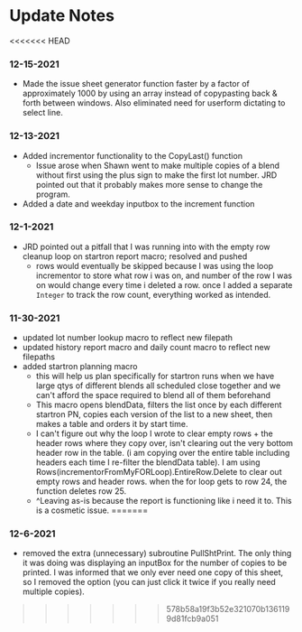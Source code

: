 # Update Notes

<<<<<<< HEAD
### 12-15-2021
 - Made the issue sheet generator function faster by a factor of approximately 1000 by using an array instead of copypasting back & forth between windows. Also eliminated need for userform dictating to select line. 

### 12-13-2021 
 - Added incrementor functionality to the CopyLast() function 
	 - Issue arose when Shawn went to make multiple copies of a blend without first using the plus sign to make the first lot number. JRD pointed out that it probably makes more sense to change the program. 
 - Added a date and weekday inputbox to the increment function

### 12-1-2021
 - JRD pointed out a pitfall that I was running into with the empty row cleanup loop on startron report macro; resolved and pushed
     - rows would eventually be skipped because I was using the loop incrementor to store what row i was on, and number of the row I was on would change every time i deleted a row. once I added a separate `Integer` to track the row count, everything worked as intended. 

### 11-30-2021
 - updated lot number lookup macro to reflect new filepath
 - updated history report macro and daily count macro to reflect new filepaths
 - added startron planning macro
     - this will help us plan specifically for startron runs when we have large qtys of different blends all scheduled close together and we can't afford the space required to blend all of them beforehand 
   	 - This macro opens blendData, filters the list once by each different startron PN, copies each version of the list to a new sheet, then makes a table and orders it by start time.
   	 - I can't figure out why the loop I wrote to clear empty rows + the header rows where they copy over, isn't clearing out the very bottom header row in the table. (i am copying over the entire table including headers each time I re-filter the blendData table). I am using Rows(incrementorFromMyFORLoop).EntireRow.Delete to clear out empty rows and header rows. when the for loop gets to row 24, the function deletes row 25.
   	 - ^Leaving as-is because the report is functioning like i need it to. This is a cosmetic issue.
=======
### 12-6-2021
 - removed the extra (unnecessary) subroutine PullShtPrint. The only thing it was doing was displaying an inputBox for the number of copies to be printed. I was informed that we only ever need one copy of this sheet, so I removed the option (you can just click it twice if you really need multiple copies). 
>>>>>>> 578b58a19f3b52e321070b1361199d81fcb9a051
